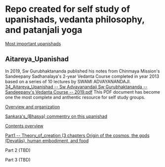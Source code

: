 # Repo created for self study of upanishads, vedanta philosophy, and patanjali yoga

[Most important upanishads](https://github.com/lgtkgtv/upanishads_vedanta_study/blob/main/about_upanishads.md)  

## Aitareya_Upanishad

In 2019, Sw Gurubhaktananda published his notes from Chinmaya Mission's Sandeepany Sadhanalaya's 2-year Vedanta Course completed in year 2013 based on a series of 10 lectures by SWAMI ADVAYANANDAJI.  
[34_Aitareya_Upanishad -- Sw Advayanandaji Sw Gurubhaktananda -- Sandeepany's Vedanta Course -- 2019.pdf](https://chinfo.org/wp-content/uploads/2024/05/34_Aitareya_Upanishad-fced564c-5f2f-45c3-a707-9990f0e6fc3f.pdf)  This PDF document has become one the most complete and anthentic resource for self study groups. 


[Overview and organization](https://github.com/lgtkgtv/upanishads_vedanta_study/blob/main/Aitareya_Upanishad/1_Notes_from--Sw_Gurubhaktanandas--Sandeepanys_Vedanta_Course--2019.md)   

[Sankara's_(Bhasya) commentry on this upanishad](https://github.com/lgtkgtv/upanishads_vedanta_study/blob/main/Aitareya_Upanishad/2_Sankara_Bhasya--from--Rameshji--reformatted.md)  

[Contents overview](https://github.com/lgtkgtv/upanishads_vedanta_study/blob/main/Aitareya_Upanishad/3_Contents.md)  

[Part1 -- Theory_of_creation (3 chapters Origin of the cosmos, the gods (Devatās), human embodiment, and food](https://github.com/lgtkgtv/upanishads_vedanta_study/blob/main/Aitareya_Upanishad/4_Part1--Theory_of_creation.md)  

Part 2 (TBD)  

Part 3 (TBD)  


